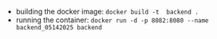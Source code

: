 - building the docker image: `docker build -t  backend .`
- running the container: `docker run -d -p 8082:8080 --name backend_05142025 backend`